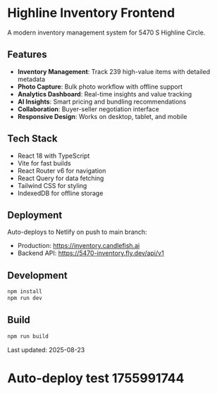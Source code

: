 # Highline Inventory Frontend

A modern inventory management system for 5470 S Highline Circle.

## Features

- **Inventory Management**: Track 239 high-value items with detailed metadata
- **Photo Capture**: Bulk photo workflow with offline support
- **Analytics Dashboard**: Real-time insights and value tracking
- **AI Insights**: Smart pricing and bundling recommendations
- **Collaboration**: Buyer-seller negotiation interface
- **Responsive Design**: Works on desktop, tablet, and mobile

## Tech Stack

- React 18 with TypeScript
- Vite for fast builds
- React Router v6 for navigation
- React Query for data fetching
- Tailwind CSS for styling
- IndexedDB for offline storage

## Deployment

Auto-deploys to Netlify on push to main branch:
- Production: https://inventory.candlefish.ai
- Backend API: https://5470-inventory.fly.dev/api/v1

## Development

```bash
npm install
npm run dev
```

## Build

```bash
npm run build
```

Last updated: 2025-08-23
# Auto-deploy test 1755991744
